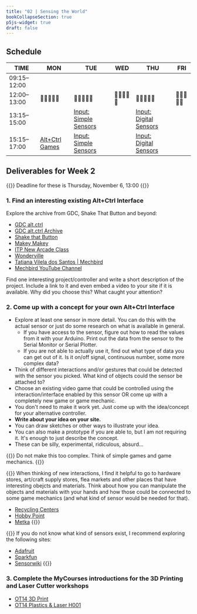 ```yaml
---
title: "02 | Sensing the World"
bookCollapseSection: true
p5js-widget: true
draft: false
---
```


## Schedule

| TIME | MON | TUE | WED | THU | FRI |
| --- | --- | --- | --- | --- | --- |
| 09:15–12:00 |  |  |  |  |  |
| 12:00–13:00| 🥗🍜🍱🍝🍕 | 🥗🍜🍱🍝🍕 | 🥗🍜🍱🍝🍕 | 🥗🍜🍱🍝🍕 | 🥗🍜🍱🍝🍕 |
| 13:15–15:00 |  | [Input: Simple Sensors](./lesson-01) |  | [Input: Digital Sensors](./lesson-01) |  |
| 15:15–17:00 | [Alt+Ctrl Games](./lecture) | [Input: Simple Sensors](./lesson-01) |  | [Input: Digital Sensors](./lesson-01) |  |

## Deliverables for Week 2

{{<hint info>}}
Deadline for these is Thursday, November 6, 13:00
{{</hint>}}

### 1. Find an interesting existing Alt+Ctrl Interface

Explore the archive from GDC, Shake That Button and beyond:

- [GDC alt.ctrl](https://gdconf.com/alt-ctrl-gdc)
- [GDC alt.ctrl Archive](https://gdconf.com/alt-ctrl-gdc/archive)
- [Shake that Button](https://shakethatbutton.com/)
- [Makey Makey](https://makeymakey.com/)
- [ITP New Arcade Class](https://www.instagram.com/newarcadeitp/)
- [Wonderville](https://www.wonderville.nyc/)
- [Tatiana Vilela dos Santos | Mechbird](https://mechbird.fr/)
- [Mechbird YouTube Channel](https://www.youtube.com/@MechBird)

Find one interesting project/controller and write a short description of the project. Include a link to it and even embed a video to your site if it is available. Why did you choose this? What caught your attention?

### 2. Come up with a concept for your own Alt+Ctrl Interface

- Explore at least one sensor in more detail. You can do this with the actual sensor or just do some research on what is available in general.
  - If you have access to the sensor, figure out how to read the values from it with your Arduino. Print out the data from the sensor to the Serial Monitor or Serial Plotter.
  - If you are not able to actually use it, find out what type of data you can get out of it. Is it on/off signal, continuous number, some more complex data?
- Think of different interactions and/or gestures that could be detected with the sensor you picked. What kind of objects could the sensor be attached to?
- Choose an existing video game that could be controlled using the interaction/interface enabled by this sensor OR come up with a completely new game or game mechanic.
- You don't need to make it work yet. Just come up with the idea/concept for your alternative controller.
- **Write about your idea on your site.**
- You can draw sketches or other ways to illustrate your idea.
- You can also make a prototype if you are able to, but I am not requiring it. It's enough to just describe the concept.
- These can be silly, experimental, ridiculous, absurd...

{{<hint info>}}
Do not make this too complex. Think of simple games and game mechanics.
{{</hint>}}

{{<hint info>}}
When thinking of new interactions, I find it helpful to go to hardware stores, art/craft supply stores, flea markets and other places that have interesting obejcts and materials. Think about how you can manipulate the objects and materials with your hands and how those could be connected to some game mechanics (and what kind of sensor would be needed for that).

- [Recycling Centers](https://www.kierratyskeskus.fi/myymalat_ja_palvelut)
- [Hobby Point](https://hobbypoint.fi/)
- [Metka](https://www.kirppikset.info/kirppikset/metkan-kirpputori-helsinki)
{{</hint>}}

{{<hint info>}}
If you do not know what kind of sensors exist, I recommend exploring the following sites:
- [Adafruit](https://www.adafruit.com/category/35)
- [Sparkfun](https://www.sparkfun.com/categories/23)
- [Sensorwiki](https://sensorwiki.org/welcome)
{{</hint>}}

### 3. Complete the MyCourses introductions for the 3D Printing and Laser Cutter workshops

- [OT14 3D Print](https://mycourses.aalto.fi/course/view.php?id=23273)
- [OT14 Plastics & Laser H001](https://mycourses.aalto.fi/course/view.php?id=19552)